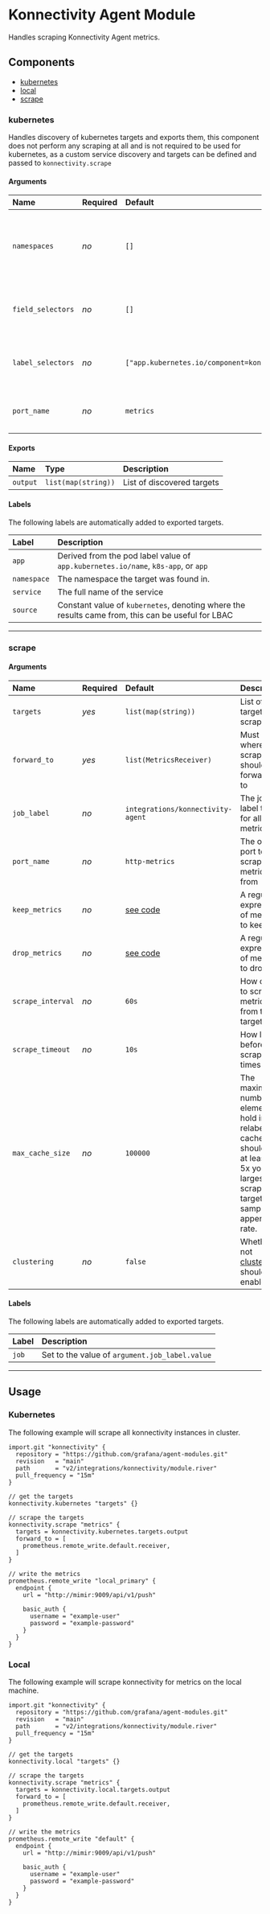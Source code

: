 # Konnectivity Agent Module

Handles scraping Konnectivity Agent metrics.

## Components

-   [kubernetes](#kubernetes)
-   [local](#local)
-   [scrape](#scrape)

### kubernetes

Handles discovery of kubernetes targets and exports them, this component does not perform any scraping at all and is not required to be used for kubernetes, as a custom service discovery and targets can be defined and passed to `konnectivity.scrape`

#### Arguments

| Name               | Required | Default                                        | Description                                                                 |
| :----------------- | :------- | :--------------------------------------------- | :-------------------------------------------------------------------------- |
| `namespaces`       | _no_     | `[]`                                           | The namespaces to look for targets in, the default (`[]`) is all namespaces |
| `field_selectors`  | _no_     | `[]`                                           | The label selectors to use to find matching targets                         |
| `label_selectors`  | _no_     | `["app.kubernetes.io/component=konnectivity"]` | The label selectors to use to find matching targets                         |
| `port_name`        | _no_     | `metrics`                                      | The of the port to scrape metrics from                                      |

#### Exports

| Name     | Type                | Description                |
| :------- | :------------------ | :--------------------------|
| `output` | `list(map(string))` | List of discovered targets |

#### Labels

The following labels are automatically added to exported targets.

| Label       | Description                                                                                       |
| :---------- | :------------------------------------------------------------------------------------------------ |
| `app`       | Derived from the pod label value of `app.kubernetes.io/name`, `k8s-app`, or `app`                 |
| `namespace` | The namespace the target was found in.                                                            |
| `service`   | The full name of the service                                                                      |
| `source`    | Constant value of `kubernetes`, denoting where the results came from, this can be useful for LBAC |

---

### scrape

#### Arguments

| Name              | Required | Default                           | Description                                                                                                                                         |
| :---------------- | :------- | :-------------------------------- | :-------------------------------------------------------------------------------------------------------------------------------------------------- |
| `targets`         | _yes_    | `list(map(string))`               | List of targets to scrape                                                                                                                           |
| `forward_to`      | _yes_    | `list(MetricsReceiver)`           | Must be a where scraped should be forwarded to                                                                                                      |
| `job_label`       | _no_     | `integrations/konnectivity-agent` | The job label to add for all mimir metric                                                                                                           |
| `port_name`       | _no_     | `http-metrics`                    | The of the port to scrape metrics from                                                                                                              |
| `keep_metrics`    | _no_     | [see code](module.river#L228)     | A regular expression of metrics to keep                                                                                                             |
| `drop_metrics`    | _no_     | [see code](module.river#L235)     | A regular expression of metrics to drop                                                                                                             |
| `scrape_interval` | _no_     | `60s`                             | How often to scrape metrics from the targets                                                                                                        |
| `scrape_timeout`  | _no_     | `10s`                             | How long before a scrape times out                                                                                                                  |
| `max_cache_size`  | _no_     | `100000`                          | The maximum number of elements to hold in the relabeling cache.  This should be at least 2x-5x your largest scrape target or samples appended rate. |
| `clustering`      | _no_     | `false`                           | Whether or not [clustering](https://grafana.com/docs/agent/latest/flow/concepts/clustering/) should be enabled                                      |

#### Labels

The following labels are automatically added to exported targets.

| Label | Description |
| :---- | :-----------|
| `job` | Set to the value of `argument.job_label.value` |

---

## Usage

### Kubernetes

The following example will scrape all konnectivity instances in cluster.

```river
import.git "konnectivity" {
  repository = "https://github.com/grafana/agent-modules.git"
  revision   = "main"
  path       = "v2/integrations/konnectivity/module.river"
  pull_frequency = "15m"
}

// get the targets
konnectivity.kubernetes "targets" {}

// scrape the targets
konnectivity.scrape "metrics" {
  targets = konnectivity.kubernetes.targets.output
  forward_to = [
    prometheus.remote_write.default.receiver,
  ]
}

// write the metrics
prometheus.remote_write "local_primary" {
  endpoint {
    url = "http://mimir:9009/api/v1/push"

    basic_auth {
      username = "example-user"
      password = "example-password"
    }
  }
}
```

### Local

The following example will scrape konnectivity for metrics on the local machine.

```river
import.git "konnectivity" {
  repository = "https://github.com/grafana/agent-modules.git"
  revision   = "main"
  path       = "v2/integrations/konnectivity/module.river"
  pull_frequency = "15m"
}

// get the targets
konnectivity.local "targets" {}

// scrape the targets
konnectivity.scrape "metrics" {
  targets = konnectivity.local.targets.output
  forward_to = [
    prometheus.remote_write.default.receiver,
  ]
}

// write the metrics
prometheus.remote_write "default" {
  endpoint {
    url = "http://mimir:9009/api/v1/push"

    basic_auth {
      username = "example-user"
      password = "example-password"
    }
  }
}
```
